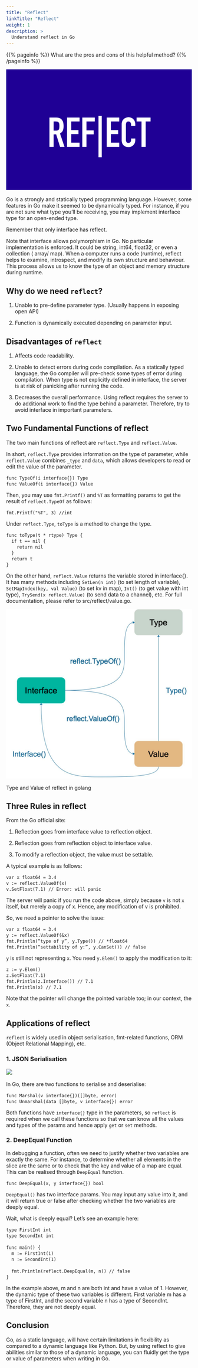 ```yaml
---
title: "Reflect"
linkTitle: "Reflect"
weight: 1
description: >
  Understand reflect in Go
---
```


{{% pageinfo %}}
What are the pros and cons of this helpful method?
{{% /pageinfo %}}

<img class="center" src="Reflect.png"></img>

Go is a strongly and statically typed programming language. However, some features in Go make it seemed to be dynamically typed. For instance, if you are not sure what type you’ll be receiving, you may implement interface type for an open-ended type.

Remember that only interface has reflect.

Note that interface allows polymorphism in Go. No particular implementation is enforced. It could be string, int64, float32, or even a collection ( array/ map). When a computer runs a code (runtime), reflect helps to examine, introspect, and modify its own structure and behaviour. This process allows us to know the type of an object and memory structure during runtime.

## Why do we need `reflect`?

1. Unable to pre-define parameter type. (Usually happens in exposing open API)

2. Function is dynamically executed depending on parameter input. 

## Disadvantages of `reflect`

1. Affects code readability.

2. Unable to detect errors during code compilation. As a statically typed language, the Go compiler will pre-check some types of error during compilation. When type is not explicitly defined in interface, the server is at risk of panicking after running the code.

3. Decreases the overall performance. Using reflect requires the server to do additional work to find the type behind a parameter. Therefore, try to avoid interface in important parameters.

## Two Fundamental Functions of reflect

The two main functions of reflect are ```reflect.Type``` and ```reflect.Value```.

In short, ```reflect.Type``` provides information on the type of parameter, while ```reflect.Value``` combines ```_type``` and ```data```, which allows developers to read or edit the value of the parameter.

```
func TypeOf(i interface{}) Type
func ValueOf(i interface{}) Value
```

Then, you may use ```fmt.Printf()``` and ```%T``` as formatting params to get the result of ```reflect.TypeOf``` as follows:

```
fmt.Printf("%T", 3) //int
```

Under ```reflect.Type```, ```toType``` is a method to change the type.

```
func toType(t * rtype) Type {
  if t == nil {
    return nil
  }
  return t
}
```

On the other hand, ```reflect.Value``` returns the variable stored in interface{}. It has many methods including ```SetLen(n int)``` (to set length of variable), ```SetMapIndex(key, val Value)``` (to set kv in map), ```Int()``` (to get value with int type), ```TrySend(x reflect.Value)``` (to send data to a channel), etc. For full documentation, please refer to src/reflect/value.go.

<img class="center" src="Relationship.png"></img>
<p class="center">Type and Value of reflect in golang</p>

## Three Rules in reflect

From the Go official site:

1. Reflection goes from interface value to reflection object.

2. Reflection goes from reflection object to interface value.

3. To modify a reflection object, the value must be settable.

A typical example is as follows:

```
var x float64 = 3.4
v := reflect.ValueOf(x)
v.SetFloat(7.1) // Error: will panic
```

The server will panic if you run the code above, simply because ```v``` is not ```x``` itself, but merely a copy of x. Hence, any modification of v is prohibited.

So, we need a pointer to solve the issue:

```
var x float64 = 3.4
y := reflect.ValueOf(&x)
fmt.Println(“type of y”, y.Type()) // *float64
fmt.Println(“settability of y:”, y.CanSet()) // false
```

```y``` is still not representing ```x```. You need ```y.Elem()``` to apply the modification to it:

```
z := y.Elem()
z.SetFloat(7.1)
fmt.Println(z.Interface()) // 7.1
fmt.Println(x) // 7.1
```

Note that the pointer will change the pointed variable too; in our context, the ```x```.

## Applications of reflect

```reflect``` is widely used in object serialisation, fmt-related functions, ORM (Object Relational Mapping), etc.

### 1. JSON Serialisation

<img class="center" src="JSON.png"></img>

In Go, there are two functions to serialise and deserialise:

```
func Marshal(v interface{})([]byte, error)
func Unmarshal(data []byte, v interface{}) error
```

Both functions have ```interface{}``` type in the parameters, so ```reflect``` is required when we call these functions so that we can know all the values and types of the params and hence apply ```get``` or ```set``` methods.

### 2. DeepEqual Function

In debugging a function, often we need to justify whether two variables are exactly the same. For instance, to determine whether all elements in the slice are the same or to check that the key and value of a map are equal. This can be realised through ```DeepEqual``` function.

```
func DeepEqual(x, y interface{}) bool
```

```DeepEqual()``` has two interface params. You may input any value into it, and it will return true or false after checking whether the two variables are deeply equal.

Wait, what is deeply equal? Let’s see an example here:

```
type FirstInt int
type SecondInt int

func main() {
  m := FirstInt(1)
  n := SecondInt(1)
  
  fmt.Println(reflect.DeepEqual(m, n)) // false
}
```

In the example above, m and n are both int and have a value of 1. However, the dynamic type of these two variables is different. First variable m has a type of FirstInt, and the second variable n has a type of SecondInt. Therefore, they are not deeply equal.

## Conclusion

Go, as a static language, will have certain limitations in flexibility as compared to a dynamic language like Python. But, by using reflect to give abilities similar to those of a dynamic language, you can fluidly get the type or value of parameters when writing in Go.